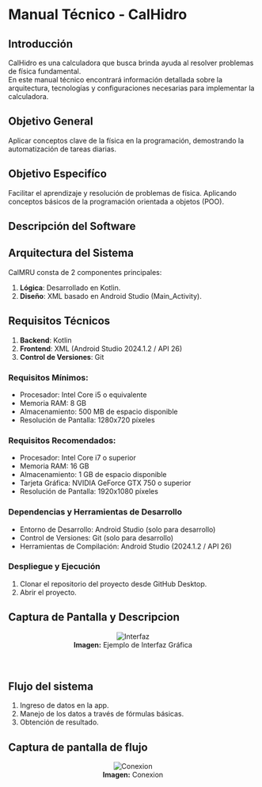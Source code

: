# Manual Técnico - CalHidro

## Introducción
CalHidro es una calculadora que busca brinda ayuda al resolver problemas de física fundamental. <br>
En este manual técnico encontrará información detallada sobre la arquitectura, tecnologías y configuraciones necesarias para implementar la calculadora.

## Objetivo General
Aplicar conceptos clave de la física en la programación, demostrando la automatización de tareas diarias.

## Objetivo Especifíco
Facilitar el aprendizaje y resolución de problemas de física. Aplicando conceptos básicos de la programación orientada a objetos (POO).

## Descripción del Software

## Arquitectura del Sistema
CalMRU consta de 2 componentes principales:
1. **Lógica**: Desarrollado en Kotlin.
2. **Diseño**: XML basado en Android Studio (Main_Activity).

## Requisitos Técnicos
1. **Backend**: Kotlin
2. **Frontend**: XML (Android Studio 2024.1.2 / API 26)
3. **Control de Versiones**: Git

### Requisitos Mínimos:
- Procesador: Intel Core i5 o equivalente
- Memoria RAM: 	8 GB
- Almacenamiento: 500 MB de espacio disponible
- Resolución de Pantalla: 1280x720 píxeles

### Requisitos Recomendados:
- Procesador: Intel Core i7 o superior
- Memoria RAM: 16 GB
- Almacenamiento: 1 GB de espacio disponible
- Tarjeta Gráfica: NVIDIA GeForce GTX 750 o superior
- Resolución de Pantalla: 1920x1080 píxeles

### Dependencias y Herramientas de Desarrollo
- Entorno de Desarrollo: Android Studio (solo para desarrollo)
- Control de Versiones: Git (solo para desarrollo)
- Herramientas de Compilación: Android Studio (2024.1.2 / API 26)

### Despliegue y Ejecución
1. Clonar el repositorio del proyecto desde GitHub Desktop.
2. Abrir el proyecto.

## Captura de Pantalla y Descripcion

<div style="text-align: center;">
    <img src="https://calculadorasonline.com/wp-content/uploads/2020/11/Calculadora-movimiento-rectilineo-uniformemente-acelerado.jpg" alt="Interfaz">
    <br>
    <strong>Imagen:</strong> Ejemplo de Interfaz Gráfica
</div>
<br><br>


## Flujo del sistema
1. Ingreso de datos en la app.
2. Manejo de los datos a través de fórmulas básicas.
3. Obtención de resultado.

## Captura de pantalla de flujo
<div style="text-align: center;">
    <img src= "https://libros.catedu.es/uploads/images/gallery/2022-11/flowcharts-computational-thinking-presentaciones-de-google-2.png" alt="Conexion">
    <br>
    <strong>Imagen:</strong> Conexion
</div>
<br><br>
